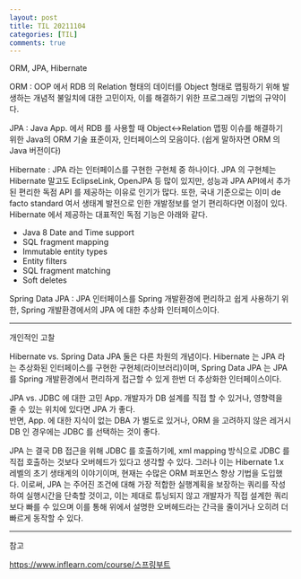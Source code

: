 ```yaml
---
layout: post
title: TIL 20211104
categories: [TIL]
comments: true
---
```


ORM, JPA, Hibernate

ORM : OOP 에서 RDB 의 Relation 형태의 데이터를 Object 형태로 맵핑하기 위해 발생하는 개념적 불일치에 대한 고민이자, 이를 해결하기 위한 프로그래밍 기법의 규약이다.

JPA : Java App. 에서 RDB 를 사용할 때 Object<->Relation 맵핑 이슈를 해결하기 위한 Java의 ORM 기술 표준이자, 인터페이스의 모음이다.
(쉽게 말하자면 ORM 의 Java 버전이다)

Hibernate : JPA 라는 인터페이스를 구현한 구현체 중 하나이다. JPA 의 구현체는 Hibernate 말고도 EclipseLink, OpenJPA 등 많이 있지만, 성능과 JPA API에서 추가된 편리한 독점 API 를 제공하는 이유로 인기가 많다. 또한, 국내 기준으로는 이미 de facto standard 여서 생태계 발전으로 인한 개발정보를 얻기 편리하다면 이점이 있다.  
Hibernate 에서 제공하는 대표적인 독점 기능은 아래와 같다.
- Java 8 Date and Time support
- SQL fragment mapping
- Immutable entity types
- Entity filters
- SQL fragment matching
- Soft deletes


Spring Data JPA : JPA 인터페이스를 Spring 개발환경에 편리하고 쉽게 사용하기 위한, Spring 개발환경에서의 JPA 에 대한 추상화 인터페이스이다.

-----------

개인적인 고찰

Hibernate vs. Spring Data JPA
둘은 다른 차원의 개념이다. Hibernate 는 JPA 라는 추상화된 인터페이스를 구현한 구현체(라이브러리)이며, Spring Data JPA 는 JPA 를 Spring 개발환경에서 편리하게 접근할 수 있게 한번 더 추상화한 인터페이스이다.

JPA vs. JDBC 에 대한 고민
App. 개발자가 DB 설계를 직접 할 수 있거나, 영향력을 줄 수 있는 위치에 있다면 JPA 가 좋다.  
반면, App. 에 대한 지식이 없는 DBA 가 별도로 있거나, ORM 을 고려하지 않은 레거시 DB 인 경우에는 JDBC 를 선택하는 것이 좋다.

JPA 는 결국 DB 접근을 위해 JDBC 를 호출하기에, xml mapping 방식으로 JDBC 를 직접 호출하는 것보다 오버헤드가 있다고 생각할 수 있다. 그러나 이는 Hibernate 1.x 레벨의 초기 생태계의 이야기이며, 현재는 수많은 ORM 퍼포먼스 향상 기법을 도입했다. 이로써, JPA 는 주어진 조건에 대해 가장 적합한 실행계획을 보장하는 쿼리를 작성하여 실행시간을 단축할 것이고, 이는 제대로 튜닝되지 않고 개발자가 직접 설계한 쿼리보다 빠를 수 있으며 이를 통해 위에서 설명한 오버헤드라는 간극을 줄이거나 오히려 더 빠르게 동작할 수 있다.

-----------

참고

https://www.inflearn.com/course/스프링부트
